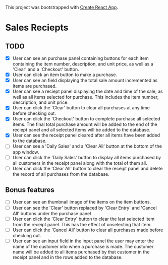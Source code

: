 This project was bootstrapped with [Create React App](https://github.com/facebook/create-react-app).

# Sales Reciepts

## TODO

- [x] User can see an purchase panel containing buttons for each item containing
      the item number, description, and unit price, as well as a 'Clear' and a
      'Checkout' button.
- [x] User can click an item button to make a purchase.
- [x] User can see an field displaying the total sale amount incremented as
      items are purchased.
- [x] User can see a reciept panel displaying the date and time of the sale,
      as well as all items selected for purchase. This includes the item number,
      description, and unit price.
- [x] User can click the 'Clear' button to clear all purchases at any time
      before checking out.
- [x] User can click the 'Checkout' button to complete purchase all selected
      items. The final total purchase amount will be added to the end of the reciept
      panel and all selected items will be added to the database.
- [x] User can see the receipt panel cleared after all items have been added
      to the database.
- [ ] User can see a 'Daily Sales' and a 'Clear All' button at the bottom of
      the app window.
- [ ] User can click the 'Daily Sales' button to display all items purchased
      by all customers in the receipt panel along with the total of them all.
- [ ] User can click the 'Clear All' button to clear the receipt panel and
      delete the record of all purchases from the database.

## Bonus features

- [ ] User can see an thumbnail image of the items on the item buttons.
- [ ] User can see the 'Clear' button replaced by 'Clear Entry' and 'Cancel
      All' buttons under the purchase panel
- [ ] User can click the 'Clear Entry' button to clear the last selected item
      from the receipt panel. This has the effect of unselecting that item.
- [ ] User can click the 'Cancel All' button to clear all purchases made
      before checking out.
- [ ] User can see an input field in the input panel the user may enter the
      name of the customer into when a purchase is made. The customer name will be
      added to all items purchased by that customer in the receipt panel and in the
      rows added to the database.
